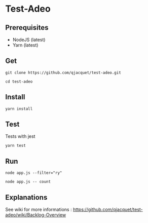# Test-Adeo

## Prerequisites
- NodeJS (latest)
- Yarn (latest)

## Get
`git clone https://github.com/qjacquet/test-adeo.git`

`cd test-adeo`

## Install
`yarn install`

## Test
Tests with jest

`yarn test`

## Run
`node app.js --filter="ry"`

`node app.js -- count`

## Explanations

See wiki for more informations : https://github.com/qjacquet/test-adeo/wiki/Backlog-Overview
